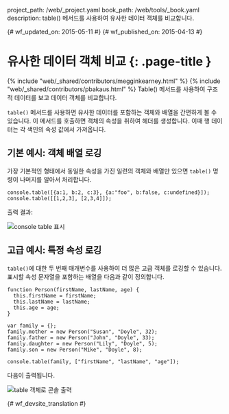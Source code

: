 project_path: /web/_project.yaml
book_path: /web/tools/_book.yaml
description: table() 메서드를 사용하여 유사한 데이터 객체를 비교합니다.

{# wf_updated_on: 2015-05-11 #}
{# wf_published_on: 2015-04-13 #}

# 유사한 데이터 객체 비교 {: .page-title }

{% include "web/_shared/contributors/megginkearney.html" %}
{% include "web/_shared/contributors/pbakaus.html" %}
Table() 메서드를 사용하여 구조적 데이터를 보고 데이터 객체를 비교합니다.

`table()` 메서드를 사용하면 유사한 데이터를 포함하는 객체와 배열을 간편하게 볼 수 있습니다. 이 메서드를 호출하면 객체의 속성을 취하여 헤더를 생성합니다. 이때 행 데이터는 각 색인의 속성 값에서 가져옵니다.


## 기본 예시: 객체 배열 로깅

가장 기본적인 형태에서 동일한 속성을 가진 일련의 객체와 배열만 있으면 `table()` 명령이 나머지를 알아서 처리합니다.


    console.table([{a:1, b:2, c:3}, {a:"foo", b:false, c:undefined}]);
    console.table([[1,2,3], [2,3,4]]);
    
  
출력 결과:

![console table 표시](images/table-arrays.png)

## 고급 예시: 특정 속성 로깅

`table()`에 대한 두 번째 매개변수를 사용하여 더 많은 고급 객체를 로깅할 수 있습니다. 표시할 속성 문자열을 포함하는 배열을 다음과 같이 정의합니다.


    function Person(firstName, lastName, age) {
      this.firstName = firstName;
      this.lastName = lastName;
      this.age = age;
    }
    
    var family = {};
    family.mother = new Person("Susan", "Doyle", 32);
    family.father = new Person("John", "Doyle", 33);
    family.daughter = new Person("Lily", "Doyle", 5);
    family.son = new Person("Mike", "Doyle", 8);
    
    console.table(family, ["firstName", "lastName", "age"]);
    

다음이 출력됩니다.

![table 객체로 콘솔 출력](images/table-people-objects.png)




{# wf_devsite_translation #}
